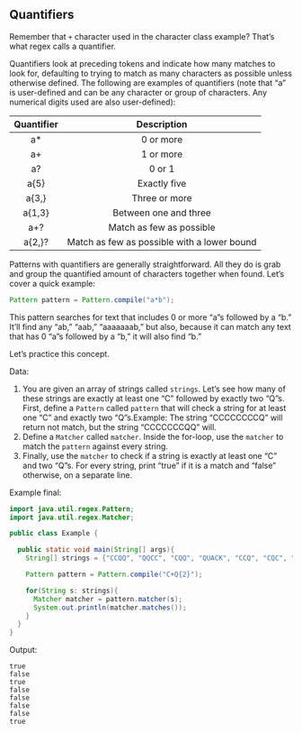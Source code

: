 ## Quantifiers

Remember that `+` character used in the character class example? That’s what regex calls a quantifier.

Quantifiers look at preceding tokens and indicate how many matches to look for, defaulting to trying to match as many characters as possible unless otherwise defined. The following are examples of quantifiers (note that “a” is user-defined and can be any character or group of characters. Any numerical digits used are also user-defined):

| Quantifier      | Description                                 | 
|:---------------:|:-------------------------------------------:|
| a*              | 0 or more                                   |
| a+              | 1 or more                                   |
| a?              | 0 or 1                                      |
| a{5}            | Exactly five                                |
| a{3,}           | Three or more                               |
| a{1,3}          | Between one and three                       |
| a+?             | Match as few as possible                    |
| a{2,}?          | Match as few as possible with a lower bound |

Patterns with quantifiers are generally straightforward. All they do is grab and group the quantified amount of characters together when found. Let’s cover a quick example:

```java
Pattern pattern = Pattern.compile("a*b");
```

This pattern searches for text that includes 0 or more “a”s followed by a “b.” It’ll find any “ab,” “aab,” “aaaaaaab,” but also, because it can match any text that has 0 “a”s followed by a “b,” it will also find “b.”

Let’s practice this concept.

Data:

1. You are given an array of strings called `strings`. Let’s see how many of these strings are exactly at least one “C” followed by exactly two “Q”s. First, define a `Pattern` called `pattern` that will check a string for at least one “C” and exactly two “Q”s.Example: The string “CCCCCCCCQ” will return not match, but the string “CCCCCCCQQ” will.
2. Define a `Matcher` called `matcher`. Inside the for-loop, use the `matcher` to match the `pattern` against every string.
3. Finally, use the `matcher` to check if a string is exactly at least one “C” and two “Q”s. For every string, print “true” if it is a match and “false” otherwise, on a separate line.

Example final:
```java
import java.util.regex.Pattern;
import java.util.regex.Matcher;

public class Example {

  public static void main(String[] args){
    String[] strings = {"CCQQ", "QQCC", "CQQ", "QUACK", "CCQ", "CQC", "CQQQ", "CCCQQ"};

    Pattern pattern = Pattern.compile("C+Q{2}");

    for(String s: strings){
      Matcher matcher = pattern.matcher(s);
      System.out.println(matcher.matches());
    }
  }
}
```

Output:
```terminal
true
false
true
false
false
false
false
true
```